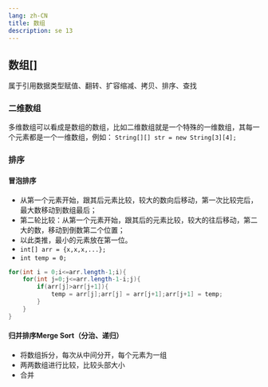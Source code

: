 ```yaml
---
lang: zh-CN
title: 数组
description: se 13
---
```


## 数组[]

属于引用数据类型赋值、翻转、扩容缩减、拷贝、排序、查找

### 二维数组
多维数组可以看成是数组的数组，比如二维数组就是一个特殊的一维数组，其每一个元素都是一个一维数组，例如：
`String[][] str = new String[3][4];`

### 排序

#### 冒泡排序

* 从第一个元素开始，跟其后元素比较，较大的数向后移动，第一次比较完后，最大数移动到数组最后；
* 第二轮比较：从第一个元素开始，跟其后的元素比较，较大的往后移动，第二大的数，移动到倒数第二个位置；
* 以此类推，最小的元素放在第一位。
* `int[] arr = {x,x,x,...};`
* `int temp = 0;`
~~~java
for(int i = 0;i<=arr.length-1;i){
    for(int j=0;j<=arr.length-1-i;j){
        if(arr[j]>arr[j+1]){
            temp = arr[j];arr[j] = arr[j+1];arr[j+1] = temp;
        }
    }
} 
~~~

#### 归并排序Merge Sort（分治、递归）

* 将数组拆分，每次从中间分开，每个元素为一组
* 两两数组进行比较，比较头部大小
* 合并



